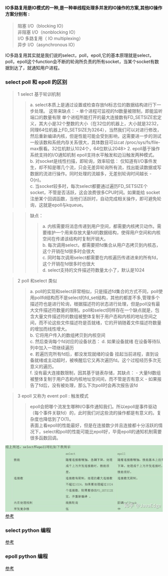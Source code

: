 #### IO多路复用是IO模式的一种,是一种单线程处理多并发的IO操作的方案,其他IO操作方案分别有 :

> 阻塞 I/O（blocking IO）  
> 非阻塞 I/O（nonblocking IO）  
> I/O 多路复用（ IO multiplexing）  
> 异步 I/O（asynchronous IO）

IO多路复用其实就是我们说的select，poll，epoll,它的基本原理就是select，poll，epoll这个function会不断的轮询所负责的所有socket，当某个socket有数据到达了，就通知用户进程。

### select poll 和 epoll 的区别
> 1 select 基于轮训机制
>> a. select本质上是通过设置或检查存放fd标志位的数据结构进行下一步处理。 这带来缺点： - 单个进程可监视的fd数量被限制，即能监听端口的数量有限 单个进程所能打开的最大连接数有FD_SETSIZE宏定义，其大小是32个整数的大小（在32位的机器上，大小就是3232，同理64位机器上FD_SETSIZE为3264），当然我们可以对进行修改，然后重新编译内核，但是性能可能会受到影响，这需要进一步的测试 一般该数和系统内存关系很大，具体数目可以cat /proc/sys/fs/file-max察看。32位机默认1024个，64位默认2048> 2. epoll基于操作系统支持的I/O通知机制 epoll支持水平触发和边沿触发两种模式。  
>> b. 对socket是线性扫描，即轮询，效率较低： 仅知道有I/O事件发生，却不知是哪几个流，只会无差异轮询所有流，找出能读数据或写数据的流进行操作。同时处理的流越多，无差别轮询时间越长 - O(n)。  
>> c. 当socket较多时，每次select都要通过遍历FD_SETSIZE个socket，不管是否活跃，这会浪费很多CPU时间。如果能给 socket 注册某个回调函数，当他们活跃时，自动完成相关操作，即可避免轮询，这就是epoll与kqueue。  

>> 缺点：
>>> a. 内核需要将消息传递到用户空间，都需要内核拷贝动作。需要维护一个用来存放大量fd的数据结构，使得用户空间和内核空间在传递该结构时复制开销大。  
>>> b. 每次调用select，都需要把fd集合从用户态拷贝到内核态，这个开销在fd很多时会很大    
>>> c. 同时每次调用select都需要在内核遍历传递进来的所有fd，这个开销在fd很多时也很大  
>>> d. select支持的文件描述符数量太小了，默认是1024  

> 2 poll 和select 类似
>> a. poll的实现和select非常相似，只是描述fd集合的方式不同，poll使用pollfd结构而不是select的fd_set结构，其他的都差不多,管理多个描述符也是进行轮询，根据描述符的状态进行处理，但是poll没有最大文件描述符数量的限制。poll和select同样存在一个缺点就是，包含大量文件描述符的数组被整体复制于用户态和内核的地址空间之间，而不论这些文件描述符是否就绪，它的开销随着文件描述符数量的增加而线性增大。  
>> b. 它将用户传入的数组拷贝到内核空间    
>> c. 然后查询每个fd对应的设备状态： 
>> d. 如果设备就绪 在设备等待队列中加入一项继续遍历    
>> e. 若遍历完所有fd后，都没发现就绪的设备 挂起当前进程，直到设备就绪或主动超时，被唤醒后它又再次遍历fd。这个过程经历多次无意义的遍历。    
>> f. 没有最大连接数限制，因其基于链表存储，其缺点： - 大量fd数组被整体复制于用户态和内核地址空间间，而不管是否有意义 - 如果报告了fd后，没有被处理，那么下次poll时会再次报告该fd

> 3 epoll 又称为 event poll : 触发模式
>> epoll会把哪个流发生哪种I/O事件通知我们。所以epoll是事件驱动（每个事件关联fd）的，此时我们对这些流的操作都是有意义的。复杂度也降低到了O(1)。  
>> 表面上看epoll的性能最好，但是在连接数少并且连接都十分活跃的情况下，select和poll的性能可能比epoll好，毕竟epoll的通知机制需要很多函数回调。

![select 和 epoll](md_pic/select_epoll.png)  
[参考](https://zhuanlan.zhihu.com/p/272891398)

### select python 编程
[参考](https://www.jianshu.com/p/818f27379a5e)

### epoll python 编程
[参考](https://harveyqing.gitbooks.io/python-read-and-write/content/python_advance/how_to_use_linux_epoll.html)
